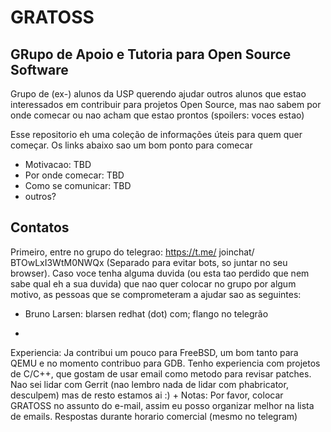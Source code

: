 # GRATOSS
## GRupo de Apoio e Tutoria para Open Source Software

Grupo de (ex-) alunos da USP querendo ajudar outros alunos que estao interessados em contribuir para projetos Open Source, mas nao sabem por onde comecar ou nao acham que estao prontos (spoilers: voces estao)


Esse repositorio  eh uma coleção de informações úteis para quem quer começar. Os links abaixo sao um bom ponto para comecar

* Motivacao: TBD
* Por onde comecar: TBD
* Como se comunicar: TBD
* outros?

## Contatos

Primeiro, entre no grupo do telegrao: https://t.me/ joinchat/ BTOwLxI3WtM0NWQx (Separado para evitar bots, so juntar no seu browser).
Caso voce tenha alguma duvida (ou esta tao perdido que nem sabe qual eh a sua duvida) que nao quer colocar no grupo por algum motivo, as pessoas que se comprometeram a ajudar sao as seguintes:

* Bruno Larsen: blarsen <at> redhat (dot) com; <at>flango no telegrão
+
Experiencia: Ja contribui um pouco para FreeBSD, um bom tanto para QEMU e no momento contribuo para GDB. Tenho experiencia com projetos de C/C++, que gostam de usar email como metodo para revisar patches. Nao sei lidar com Gerrit (nao lembro nada de lidar com phabricator, desculpem) mas de resto estamos ai :)
+
Notas: Por favor, colocar GRATOSS no assunto do e-mail, assim eu posso organizar melhor na lista de emails. Respostas durante horario comercial (mesmo no telegram)
